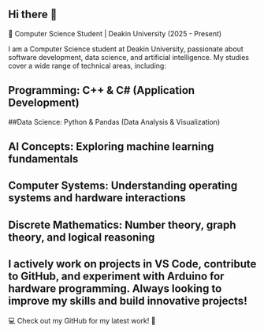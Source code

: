 ## Hi there 👋
📌 Computer Science Student | Deakin University (2025 - Present)

I am a Computer Science student at Deakin University, passionate about software development, data science, and artificial intelligence. My studies cover a wide range of technical areas, including:

## Programming: C++ & C# (Application Development)
##Data Science: Python & Pandas (Data Analysis & Visualization)
## AI Concepts: Exploring machine learning fundamentals
## Computer Systems: Understanding operating systems and hardware interactions
## Discrete Mathematics: Number theory, graph theory, and logical reasoning
## I actively work on projects in VS Code, contribute to GitHub, and experiment with Arduino for hardware programming. Always looking to improve my skills and build innovative projects!

💻 Check out my GitHub for my latest work! 🚀
